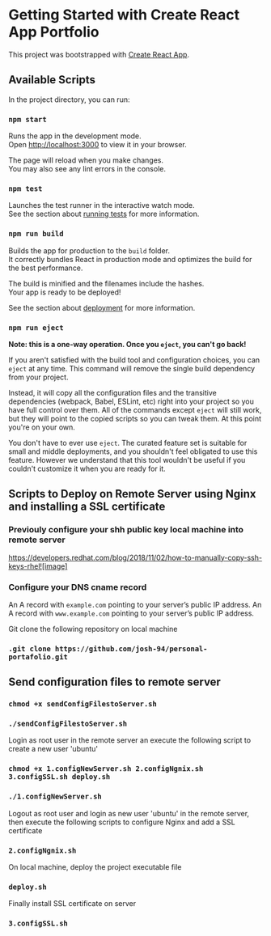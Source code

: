 # Getting Started with Create React App Portfolio

This project was bootstrapped with [Create React App](https://github.com/facebook/create-react-app).

## Available Scripts

In the project directory, you can run:

### `npm start`

Runs the app in the development mode.\
Open [http://localhost:3000](http://localhost:3000) to view it in your browser.

The page will reload when you make changes.\
You may also see any lint errors in the console.

### `npm test`

Launches the test runner in the interactive watch mode.\
See the section about [running tests](https://facebook.github.io/create-react-app/docs/running-tests) for more information.

### `npm run build`

Builds the app for production to the `build` folder.\
It correctly bundles React in production mode and optimizes the build for the best performance.

The build is minified and the filenames include the hashes.\
Your app is ready to be deployed!

See the section about [deployment](https://facebook.github.io/create-react-app/docs/deployment) for more information.

### `npm run eject`

**Note: this is a one-way operation. Once you `eject`, you can't go back!**

If you aren't satisfied with the build tool and configuration choices, you can `eject` at any time. This command will remove the single build dependency from your project.

Instead, it will copy all the configuration files and the transitive dependencies (webpack, Babel, ESLint, etc) right into your project so you have full control over them. All of the commands except `eject` will still work, but they will point to the copied scripts so you can tweak them. At this point you're on your own.

You don't have to ever use `eject`. The curated feature set is suitable for small and middle deployments, and you shouldn't feel obligated to use this feature. However we understand that this tool wouldn't be useful if you couldn't customize it when you are ready for it.

## Scripts to Deploy on Remote Server using Nginx and installing a SSL certificate
### Previouly configure your shh public key local machine into remote server
https://developers.redhat.com/blog/2018/11/02/how-to-manually-copy-ssh-keys-rhel![image]

### Configure your DNS cname record

An A record with `example.com` pointing to your server’s public IP address.
An A record with `www.example.com` pointing to your server’s public IP address.

Git clone the following repository on local machine
### `.git clone https://github.com/josh-94/personal-portafolio.git`

## Send configuration files to remote server
### `chmod +x sendConfigFilestoServer.sh`
### `./sendConfigFilestoServer.sh`

Login as root user in the remote server an execute the following script to create a new user 'ubuntu'
### `chmod +x 1.configNewServer.sh 2.configNgnix.sh 3.configSSL.sh deploy.sh`
### `./1.configNewServer.sh`

Logout as root user and login as new user 'ubuntu' in the remote server, then execute the following scripts to configure Nginx and add a SSL certificate
### `2.configNgnix.sh`

On local machine, deploy the project executable file
### `deploy.sh`

Finally install SSL certificate on server
### `3.configSSL.sh`
